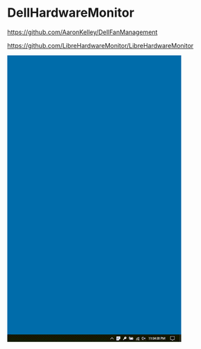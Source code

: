 # DellHardwareMonitor

https://github.com/AaronKelley/DellFanManagement

https://github.com/LibreHardwareMonitor/LibreHardwareMonitor

![Alt Text](dellhwmon.gif)